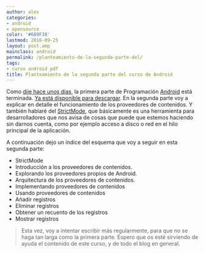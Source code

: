 ```yaml
---
author: alex
categories:
- android
- opensource
color: '#689F38'
lastmod: 2016-09-25
layout: post.amp
mainclass: android
permalink: /planteamiento-de-la-segunda-parte-del/
tags:
- curso android pdf
title: Planteamiento de la segunda parte del curso de Android
---
```


Como <a target="_blank" href="/terminada-la-primera-parte-del-manual">dije hace unos días</a>, la primera parte de Programación <a target="_blank" href="https://elbauldelprogramador.com/curso-programacion-android/">Android</a> está terminada. [Ya está disponible para descargar][2]. En la segunda parte voy a explicar en detalle el funcionamiento de los proveedores de contenidos. Y también hablaré del <a target="_blank" href="http://developer.android.com/reference/android/os/StrictMode.html">StrictMode</a>, que básicamente es una herramienta para desarrolladores que nos avisa de cosas que puede que estemos haciendo sin darnos cuenta, como por ejemplo acceso a disco o red en el hilo principal de la aplicación.

<!--more--><!--ad-->

A continuación dejo un índice del esquema que voy a seguir en esta segunda parte:

* StrictMode
* Introducción a los proveedores de contenidos.
* Explorando los proveedores propios de Android.
* Arquitectura de los proveedores de contenidos.
* Implementando proveedores de contenidos
* Usando proveedores de contenidos
* Añadir registros
* Eliminar registros
* Obtener un recuento de los registros
* Mostrar registros


> Esta vez, voy a intentar escribir más regularmente, para que no se haga tan larga como la primera parte. Espero que os esté sirviendo de ayuda el contenido de este curso, y de todo el blog en general.

 [1]: https://elbauldelprogramador.com/img/2013/07/iconoAndroid.png
 [2]: https://elbauldelprogramador.com/disponible-la-primera-parte-del-curso/
